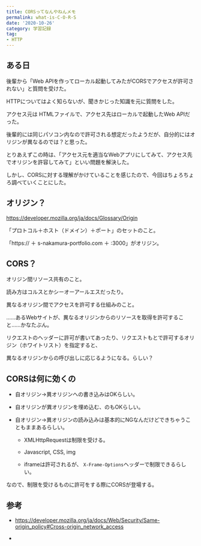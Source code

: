 ```yaml
---
title: CORSってなんやねんメモ
permalink: what-is-C-O-R-S
date: '2020-10-26'
category: 学習記録
tag:
- HTTP
---
```


## ある日

後輩から「Web APIを作ってローカル起動してみたがCORSでアクセスが許可されない」と質問を受けた。

HTTPについてはよく知らないが、聞きかじった知識を元に質問をした。

アクセス元は HTMLファイルで、アクセス先はローカルで起動したWeb APIだった。

後輩的には同じパソコン内なので許可される想定だったようだが、自分的にはオリジンが異なるのでは？と思った。

とりあえずこの時は、「アクセス元を適当なWebアプリにしてみて、アクセス先でオリジンを許容してみて」といい問題を解決した。

しかし、CORSに対する理解がかけていることを感じたので、今回はちょろちょろ調べていくことにした。

## オリジン？

https://developer.mozilla.org/ja/docs/Glossary/Origin

「プロトコル＋ホスト（ドメイン）＋ポート」のセットのこと。

「https:// ＋ s-nakamura-portfolio.com ＋ :3000」がオリジン。

## CORS？

オリジン間リソース共有のこと。

読み方はコルスとかシーオーアールエスだったり。

異なるオリジン間でアクセスを許可する仕組みのこと。

……あるWebサイトが、異なるオリジンからのリソースを取得を許可すること……かなたぶん。

リクエストのヘッダーに許可が書いてあったり、リクエストもとで許可するオリジン（ホワイトリスト）を指定すると、

異なるオリジンからの呼び出しに応じるようになる。らしい？

## CORSは何に効くの

- 自オリジン→異オリジンへの書き込みはOKらしい。

- 自オリジンが異オリジンを埋め込む、のもOKらしい。

- 自オリジン→異オリジンの読み込みは基本的にNGなんだけどできちゃうこともままあるらしい。

  - XMLHttpRequestは制限を受ける。

  - Javascript, CSS, img
  
  - iframeは許可されるが、 `X-Frame-Options`ヘッダーで制限できるらしい。
  
なので、制限を受けるものに許可をする際にCORSが登場する。

## 参考

- https://developer.mozilla.org/ja/docs/Web/Security/Same-origin_policy#Cross-origin_network_access

- 

